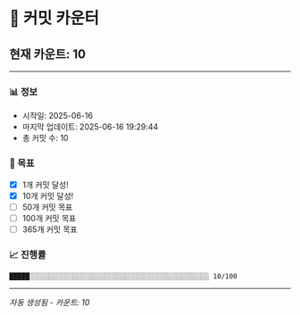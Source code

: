 # 🔢 커밋 카운터

## 현재 카운트: 10

---

### 📊 정보
- 시작일: 2025-06-16
- 마지막 업데이트: 2025-06-16 19:29:44
- 총 커밋 수: 10

### 🎯 목표
- [x] 1개 커밋 달성!
- [x] 10개 커밋 달성!
- [ ] 50개 커밋 목표
- [ ] 100개 커밋 목표
- [ ] 365개 커밋 목표

### 📈 진행률
```
█████░░░░░░░░░░░░░░░░░░░░░░░░░░░░░░░░░░░░░░░░░░░░░ 10/100
```

---
*자동 생성됨 - 카운트: 10*
